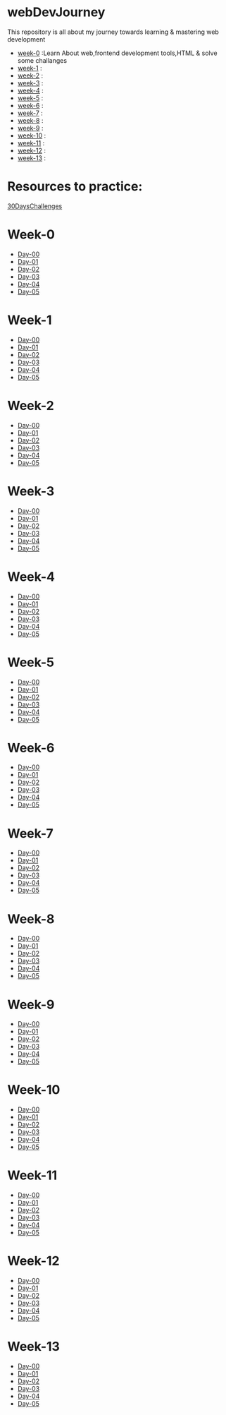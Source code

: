 # webDevJourney

This repository is all about my journey towards learning & mastering web development
* [week-0](#week-0) :Learn About web,frontend development tools,HTML & solve some challanges
* [week-1](#week-1) :
* [week-2](#week-2) : 
* [week-3](#week-3) :
* [week-4](#week-4) :
* [week-5](#week-5) :
* [week-6](#week-6) :
* [week-7](#week-7) :
* [week-8](#week-8) :
* [week-9](#week-9) :
* [week-10](#week-10) :
* [week-11](#week-11) :
* [week-12](#week-12) :
* [week-13](#week-13) :

# Resources to practice:
[30DaysChallenges](https://dev.to/somanathgoudar/30dayschallenge-30-days-extreme-html-css-challenge-50k1)

# Week-0

* [Day-00](/markdownfiles/week-0/day00.md)
* [Day-01](/markdownfiles/week-0/day01.md)
* [Day-02](/markdownfiles/week-0/day02.md)
* [Day-03](/markdownfiles/week-0/day03.md)
* [Day-04](/markdownfiles/week-0/day04.md)
* [Day-05](/markdownfiles/week-0/day05.md)

# Week-1

* [Day-00](/markdownfiles/week-1/day00.md)
* [Day-01](/markdownfiles/week-1/day0.md)
* [Day-02](/markdownfiles/week-1/day02.md)
* [Day-03](/markdownfiles/week-1/day03.md)
* [Day-04](/markdownfiles/week-1/day04.md)
* [Day-05](/markdownfiles/week-1/day05.md)

# Week-2

* [Day-00](/markdownfiles/week-2/day00.md)
* [Day-01](/markdownfiles/week-2/day01.md)
* [Day-02](/markdownfiles/week-2/day02.md)
* [Day-03](/markdownfiles/week-2/day03.md)
* [Day-04](/markdownfiles/week-2/day04.md)
* [Day-05](/markdownfiles/week-2/day05.md)

# Week-3

* [Day-00]()
* [Day-01]()
* [Day-02]()
* [Day-03]()
* [Day-04]()
* [Day-05]()

# Week-4

* [Day-00]()
* [Day-01]()
* [Day-02]()
* [Day-03]()
* [Day-04]()
* [Day-05]()

# Week-5

* [Day-00]()
* [Day-01]()
* [Day-02]()
* [Day-03]()
* [Day-04]()
* [Day-05]()

# Week-6

* [Day-00]()
* [Day-01]()
* [Day-02]()
* [Day-03]()
* [Day-04]()
* [Day-05]()

# Week-7

* [Day-00]()
* [Day-01]()
* [Day-02]()
* [Day-03]()
* [Day-04]()
* [Day-05]()

# Week-8

* [Day-00]()
* [Day-01]()
* [Day-02]()
* [Day-03]()
* [Day-04]()
* [Day-05]()

# Week-9

* [Day-00]()
* [Day-01]()
* [Day-02]()
* [Day-03]()
* [Day-04]()
* [Day-05]()

# Week-10

* [Day-00]()
* [Day-01]()
* [Day-02]()
* [Day-03]()
* [Day-04]()
* [Day-05]()

# Week-11

* [Day-00]()
* [Day-01]()
* [Day-02]()
* [Day-03]()
* [Day-04]()
* [Day-05]()

# Week-12

* [Day-00]()
* [Day-01]()
* [Day-02]()
* [Day-03]()
* [Day-04]()
* [Day-05]()

# Week-13

* [Day-00]()
* [Day-01]()
* [Day-02]()
* [Day-03]()
* [Day-04]()
* [Day-05]()
